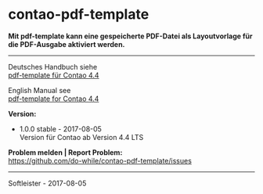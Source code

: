 # contao-pdf-template
**Mit pdf-template kann eine gespeicherte PDF-Datei als Layoutvorlage für die PDF-Ausgabe aktiviert werden.**


___


Deutsches Handbuch siehe<br>
[pdf-template für Contao 4.4](https://github.com/do-while/contao-pdf-template/wiki/pdf-template-f%C3%BCr-Contao-4.4-(DE))


English Manual see<br>
[pdf-template for Contao 4.4](https://github.com/do-while/contao-pdf-template/wiki/pdf-template-for-Contao-4.4-(EN))


**Version:**<br>
* 1.0.0 stable - 2017-08-05<br>
Version für Contao ab Version 4.4 LTS


**Problem melden | Report Problem:**<br>
https://github.com/do-while/contao-pdf-template/issues



___
Softleister - 2017-08-05

